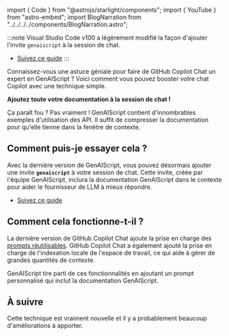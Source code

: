 import { Code } from "@astrojs/starlight/components";
import { YouTube } from "astro-embed";
import BlogNarration from "../../../../components/BlogNarration.astro";

<BlogNarration />

:::note
Visual Studio Code v100 a légèrement modifié la façon d'ajouter l'invite `genaiscript` à la session de chat.

* [Suivez ce guide](../../reference/vscode/github-copilot-chat/#genaiscript-custom-prompt/)
:::

Connaissez-vous une astuce géniale pour faire de GitHub Copilot Chat un expert en GenAIScript ?
Voici comment vous pouvez booster votre chat Copilot avec une technique simple.

**Ajoutez toute votre documentation à la session de chat !**

Ça paraît fou ? Pas vraiment ! GenAIScript contient d'innombrables exemples d'utilisation des API. Il suffit de compresser
la documentation pour qu'elle tienne dans la fenêtre de contexte.

## Comment puis-je essayer cela ?

Avec la dernière version de GenAIScript, vous pouvez désormais ajouter une invite **`genaiscript`** à votre session de chat.
Cette invite, créée par l'équipe GenAIScript, inclura la documentation GenAIScript
dans le contexte pour aider le fournisseur de LLM à mieux répondre.

<YouTube id="https://youtu.be/0GkbxnW0J34" posterQuality="high" />

* [Suivez ce guide](../../reference/vscode/github-copilot-chat/#genaiscript-custom-prompt/)

## Comment cela fonctionne-t-il ?

La dernière version de GitHub Copilot Chat ajoute la prise en charge des [prompts réutilisables](https://code.visualstudio.com/docs/copilot/copilot-customization#_reusable-prompt-files-experimental).
GitHub Copilot Chat a également ajouté la prise en charge de l'indexation locale de l'espace de travail, ce qui aide à gérer de grandes quantités de contexte.

GenAIScript tire parti de ces fonctionnalités en ajoutant un prompt personnalisé qui inclut la documentation GenAIScript.

## À suivre

Cette technique est vraiment nouvelle et il y a probablement beaucoup d'améliorations à apporter.